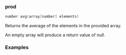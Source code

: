 ### prod

```c++
number avg(array[number] elements)
```

Returns the average of the elements in the provided array.

An empty array will produce a return value of null.

### Examples


